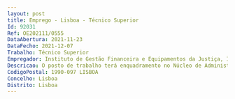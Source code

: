 ```yaml
--- 
layout: post
title: Emprego - Lisboa - Técnico Superior
Id: 92031
Ref: OE202111/0555
DataAbertura: 2021-11-23
DataFecho: 2021-12-07
Trabalho: Técnico Superior
Empregador: Instituto de Gestão Financeira e Equipamentos da Justiça, I.P.
Descricao: O posto de trabalho terá enquadramento no Núcleo de Administração de Plataformas Partilhadas integrado no Departamento de Serviços de Suporte Tecnológico, com vista ao prosseguimento das competências previstas na alínea b) do n.º 6 do Despacho n.º 340 2013, publicado no Diário da República, n.º 5, de 08 de janeiro.Áreas de atuação do Núcleo a) Assegurar o cumprimento dos níveis de qualidade de serviço e segurança dos recursos tecnológicos do MJ de acordo com níveis estabelecidos b) Medir a utilização dos recursos tecnológicos disponíveis no MJ e definir ações para maximizar a rentabilização dos mesmos, em articulação com os demais serviços e organismos c) Criar documentação de apoio e procedimentos operacionais para situações de tarefas de rotina a serem realizadas pelos utilizadores d) Criar a documentação de suporte aos recursos tecnológicos.Atividades associadas ao posto de trabalho a ocupar 1. Assegurar o acompanhamento dos projetos junto dos restantes organismos do Ministério da Justiça e entidades externas 2. Acompanhar o cumprimento dos níveis de qualidade de serviço e segurança dos recursos tecnológicos de acordo com níveis estabelecidos com os diversos organismos 3. Medir a utilização dos recursos tecnológicos disponíveis e auxiliar na definição de ações para maximizar a rentabilização dos mesmos, em articulação com os demais serviços e organismos 4. Acompanhar e elaborar normas e documentação técnica para a operação da infraestrutura, e apoiar a execução numa ótica de gestão de projetos 5. Acompanhar a realização de estudos de suporte às decisões de implementação de processos e sistemas informáticos e à sua especificação 6. Promover a formação dos utilizadores e equipas técnicas para a boa utilização dos sistemas de informação 7. Realizar sessões de esclarecimentos e divulgação interna sobre recursos tecnológicos do MJ disponíveis e a sua utilização 8. Apoiar os processos de contratação de serviços e equipamentos TIC.
CodigoPostal: 1990-097 LISBOA
Concelho: Lisboa
Distrito: Lisboa
--- 
```

